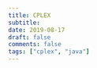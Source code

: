```yaml
---
title: CPLEX
subtitle: 
date: 2019-08-17
draft: false
comments: false
tags: ["cplex", "java"]
---
```

